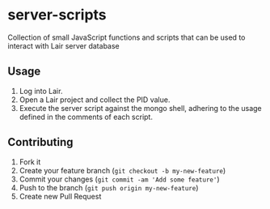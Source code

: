 server-scripts
====================

Collection of small JavaScript functions and scripts that can be used to interact with Lair server database

## Usage

1. Log into Lair.
2. Open a Lair project and collect the PID value.
3. Execute the server script against the mongo shell, adhering to the usage defined in the comments of each script.

## Contributing

1. Fork it
2. Create your feature branch (`git checkout -b my-new-feature`)
3. Commit your changes (`git commit -am 'Add some feature'`)
4. Push to the branch (`git push origin my-new-feature`)
5. Create new Pull Request
